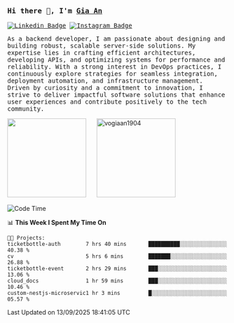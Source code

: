### <samp>Hi there 👋, I'm <a href="https://www.linkedin.com/in/vogiaan1904/" target="_blank">Gia An</a></samp>

<samp> [![Linkedin Badge](https://img.shields.io/badge/-LinkedIn-0e76a8?style=flat-square&logo=Linkedin&logoColor=white)](https://linkedin.com/in/vogiaan1904)
[![Instagram Badge](https://img.shields.io/badge/-Instagram-e4405f?style=flat-square&logo=Instagram&logoColor=white)](https://instagram.com/_.ja.ann_/) </samp> 

<samp>As a backend developer, I am passionate about designing and building robust, scalable server-side solutions. My expertise lies in crafting efficient architectures, developing APIs, and optimizing systems for performance and reliability. With a strong interest in DevOps practices, I continuously explore strategies for seamless integration, deployment automation, and infrastructure management. Driven by curiosity and a commitment to innovation, I strive to deliver impactful software solutions that enhance user experiences and contribute positively to the tech community.</samp>



<div>
  <img height="180em" src="https://github-readme-stats.vercel.app/api/top-langs/?username=vogiaan1904&show_icons=true&hide_border=true&layout=compact&langs_count=10&theme=transparent&include_orgs=true"/>
  &nbsp;&nbsp;&nbsp;&nbsp;
  <img height="180em" src="https://github-readme-stats.vercel.app/api?username=vogiaan1904&show_icons=true&hide_border=true&&count_private=true&include_all_commits=true&theme=transparent&locale=en" alt="vogiaan1904" />
</div>






<!--START_SECTION:waka-->
![Code Time](http://img.shields.io/badge/Code%20Time-1%2C432%20hrs%205%20mins-blue)

📊 **This Week I Spent My Time On** 

```text
🐱‍💻 Projects: 
ticketbottle-auth        7 hrs 40 mins       ██████████░░░░░░░░░░░░░░░   40.38 % 
cv                       5 hrs 6 mins        ███████░░░░░░░░░░░░░░░░░░   26.88 % 
ticketbottle-event       2 hrs 29 mins       ███░░░░░░░░░░░░░░░░░░░░░░   13.06 % 
cloud_docs               1 hr 59 mins        ███░░░░░░░░░░░░░░░░░░░░░░   10.46 % 
custom-nestjs-microservic1 hr 3 mins         █░░░░░░░░░░░░░░░░░░░░░░░░   05.57 % 
```


 Last Updated on 13/09/2025 18:41:05 UTC
<!--END_SECTION:waka-->
